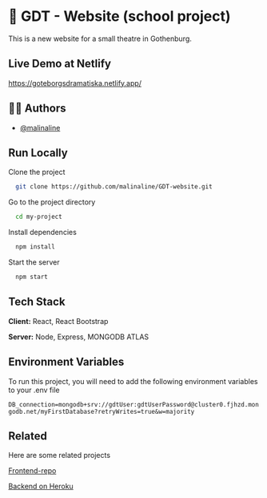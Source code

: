# :rocket: GDT - Website (school project)

This is a new website for a small theatre in Gothenburg.

## Live Demo at Netlify

https://goteborgsdramatiska.netlify.app/




## 👩‍💻 Authors

- [@malinaline](https://www.github.com/octokatherine)



## Run Locally

Clone the project

```bash
  git clone https://github.com/malinaline/GDT-website.git
```

Go to the project directory

```bash
  cd my-project
```

Install dependencies

```bash
  npm install
```

Start the server

```bash
  npm start
```


## Tech Stack

**Client:** React, React Bootstrap

**Server:** Node, Express, MONGODB ATLAS


## Environment Variables

To run this project, you will need to add the following environment variables to your .env file

`DB_connection=mongodb+srv://gdtUser:gdtUserPassword@cluster0.fjhzd.mongodb.net/myFirstDatabase?retryWrites=true&w=majority`



## Related

Here are some related projects

[Frontend-repo](https://github.com/malinaline/GDT-website)

[Backend on Heroku](https://gdt-backend.herokuapp.com/)
